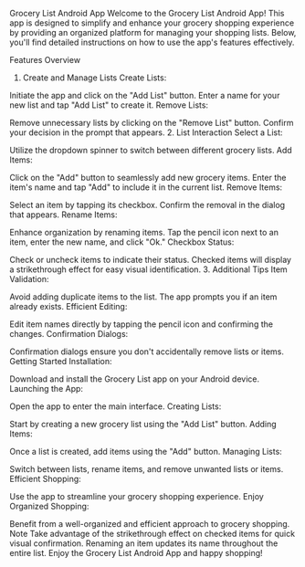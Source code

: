 Grocery List Android App
Welcome to the Grocery List Android App! This app is designed to simplify and enhance your grocery shopping experience by providing an organized platform for managing your shopping lists. Below, you'll find detailed instructions on how to use the app's features effectively.

Features Overview
1. Create and Manage Lists
Create Lists:

Initiate the app and click on the "Add List" button.
Enter a name for your new list and tap "Add List" to create it.
Remove Lists:

Remove unnecessary lists by clicking on the "Remove List" button.
Confirm your decision in the prompt that appears.
2. List Interaction
Select a List:

Utilize the dropdown spinner to switch between different grocery lists.
Add Items:

Click on the "Add" button to seamlessly add new grocery items.
Enter the item's name and tap "Add" to include it in the current list.
Remove Items:

Select an item by tapping its checkbox.
Confirm the removal in the dialog that appears.
Rename Items:

Enhance organization by renaming items.
Tap the pencil icon next to an item, enter the new name, and click "Ok."
Checkbox Status:

Check or uncheck items to indicate their status.
Checked items will display a strikethrough effect for easy visual identification.
3. Additional Tips
Item Validation:

Avoid adding duplicate items to the list. The app prompts you if an item already exists.
Efficient Editing:

Edit item names directly by tapping the pencil icon and confirming the changes.
Confirmation Dialogs:

Confirmation dialogs ensure you don't accidentally remove lists or items.
Getting Started
Installation:

Download and install the Grocery List app on your Android device.
Launching the App:

Open the app to enter the main interface.
Creating Lists:

Start by creating a new grocery list using the "Add List" button.
Adding Items:

Once a list is created, add items using the "Add" button.
Managing Lists:

Switch between lists, rename items, and remove unwanted lists or items.
Efficient Shopping:

Use the app to streamline your grocery shopping experience.
Enjoy Organized Shopping:

Benefit from a well-organized and efficient approach to grocery shopping.
Note
Take advantage of the strikethrough effect on checked items for quick visual confirmation.
Renaming an item updates its name throughout the entire list.
Enjoy the Grocery List Android App and happy shopping!
